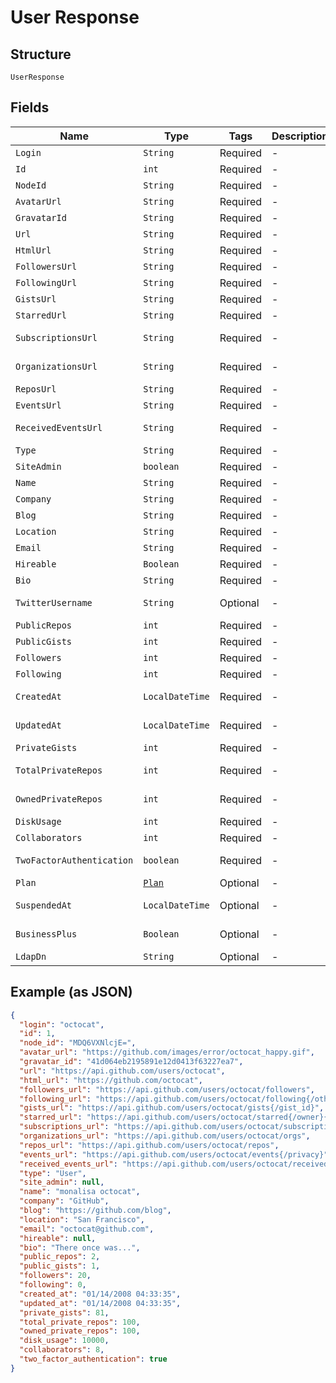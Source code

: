 
# User Response

## Structure

`UserResponse`

## Fields

| Name | Type | Tags | Description | Getter | Setter |
|  --- | --- | --- | --- | --- | --- |
| `Login` | `String` | Required | - | String getLogin() | setLogin(String login) |
| `Id` | `int` | Required | - | int getId() | setId(int id) |
| `NodeId` | `String` | Required | - | String getNodeId() | setNodeId(String nodeId) |
| `AvatarUrl` | `String` | Required | - | String getAvatarUrl() | setAvatarUrl(String avatarUrl) |
| `GravatarId` | `String` | Required | - | String getGravatarId() | setGravatarId(String gravatarId) |
| `Url` | `String` | Required | - | String getUrl() | setUrl(String url) |
| `HtmlUrl` | `String` | Required | - | String getHtmlUrl() | setHtmlUrl(String htmlUrl) |
| `FollowersUrl` | `String` | Required | - | String getFollowersUrl() | setFollowersUrl(String followersUrl) |
| `FollowingUrl` | `String` | Required | - | String getFollowingUrl() | setFollowingUrl(String followingUrl) |
| `GistsUrl` | `String` | Required | - | String getGistsUrl() | setGistsUrl(String gistsUrl) |
| `StarredUrl` | `String` | Required | - | String getStarredUrl() | setStarredUrl(String starredUrl) |
| `SubscriptionsUrl` | `String` | Required | - | String getSubscriptionsUrl() | setSubscriptionsUrl(String subscriptionsUrl) |
| `OrganizationsUrl` | `String` | Required | - | String getOrganizationsUrl() | setOrganizationsUrl(String organizationsUrl) |
| `ReposUrl` | `String` | Required | - | String getReposUrl() | setReposUrl(String reposUrl) |
| `EventsUrl` | `String` | Required | - | String getEventsUrl() | setEventsUrl(String eventsUrl) |
| `ReceivedEventsUrl` | `String` | Required | - | String getReceivedEventsUrl() | setReceivedEventsUrl(String receivedEventsUrl) |
| `Type` | `String` | Required | - | String getType() | setType(String type) |
| `SiteAdmin` | `boolean` | Required | - | boolean getSiteAdmin() | setSiteAdmin(boolean siteAdmin) |
| `Name` | `String` | Required | - | String getName() | setName(String name) |
| `Company` | `String` | Required | - | String getCompany() | setCompany(String company) |
| `Blog` | `String` | Required | - | String getBlog() | setBlog(String blog) |
| `Location` | `String` | Required | - | String getLocation() | setLocation(String location) |
| `Email` | `String` | Required | - | String getEmail() | setEmail(String email) |
| `Hireable` | `Boolean` | Required | - | Boolean getHireable() | setHireable(Boolean hireable) |
| `Bio` | `String` | Required | - | String getBio() | setBio(String bio) |
| `TwitterUsername` | `String` | Optional | - | String getTwitterUsername() | setTwitterUsername(String twitterUsername) |
| `PublicRepos` | `int` | Required | - | int getPublicRepos() | setPublicRepos(int publicRepos) |
| `PublicGists` | `int` | Required | - | int getPublicGists() | setPublicGists(int publicGists) |
| `Followers` | `int` | Required | - | int getFollowers() | setFollowers(int followers) |
| `Following` | `int` | Required | - | int getFollowing() | setFollowing(int following) |
| `CreatedAt` | `LocalDateTime` | Required | - | LocalDateTime getCreatedAt() | setCreatedAt(LocalDateTime createdAt) |
| `UpdatedAt` | `LocalDateTime` | Required | - | LocalDateTime getUpdatedAt() | setUpdatedAt(LocalDateTime updatedAt) |
| `PrivateGists` | `int` | Required | - | int getPrivateGists() | setPrivateGists(int privateGists) |
| `TotalPrivateRepos` | `int` | Required | - | int getTotalPrivateRepos() | setTotalPrivateRepos(int totalPrivateRepos) |
| `OwnedPrivateRepos` | `int` | Required | - | int getOwnedPrivateRepos() | setOwnedPrivateRepos(int ownedPrivateRepos) |
| `DiskUsage` | `int` | Required | - | int getDiskUsage() | setDiskUsage(int diskUsage) |
| `Collaborators` | `int` | Required | - | int getCollaborators() | setCollaborators(int collaborators) |
| `TwoFactorAuthentication` | `boolean` | Required | - | boolean getTwoFactorAuthentication() | setTwoFactorAuthentication(boolean twoFactorAuthentication) |
| `Plan` | [`Plan`](../../doc/models/plan.md) | Optional | - | Plan getPlan() | setPlan(Plan plan) |
| `SuspendedAt` | `LocalDateTime` | Optional | - | LocalDateTime getSuspendedAt() | setSuspendedAt(LocalDateTime suspendedAt) |
| `BusinessPlus` | `Boolean` | Optional | - | Boolean getBusinessPlus() | setBusinessPlus(Boolean businessPlus) |
| `LdapDn` | `String` | Optional | - | String getLdapDn() | setLdapDn(String ldapDn) |

## Example (as JSON)

```json
{
  "login": "octocat",
  "id": 1,
  "node_id": "MDQ6VXNlcjE=",
  "avatar_url": "https://github.com/images/error/octocat_happy.gif",
  "gravatar_id": "41d064eb2195891e12d0413f63227ea7",
  "url": "https://api.github.com/users/octocat",
  "html_url": "https://github.com/octocat",
  "followers_url": "https://api.github.com/users/octocat/followers",
  "following_url": "https://api.github.com/users/octocat/following{/other_user}",
  "gists_url": "https://api.github.com/users/octocat/gists{/gist_id}",
  "starred_url": "https://api.github.com/users/octocat/starred{/owner}{/repo}",
  "subscriptions_url": "https://api.github.com/users/octocat/subscriptions",
  "organizations_url": "https://api.github.com/users/octocat/orgs",
  "repos_url": "https://api.github.com/users/octocat/repos",
  "events_url": "https://api.github.com/users/octocat/events{/privacy}",
  "received_events_url": "https://api.github.com/users/octocat/received_events",
  "type": "User",
  "site_admin": null,
  "name": "monalisa octocat",
  "company": "GitHub",
  "blog": "https://github.com/blog",
  "location": "San Francisco",
  "email": "octocat@github.com",
  "hireable": null,
  "bio": "There once was...",
  "public_repos": 2,
  "public_gists": 1,
  "followers": 20,
  "following": 0,
  "created_at": "01/14/2008 04:33:35",
  "updated_at": "01/14/2008 04:33:35",
  "private_gists": 81,
  "total_private_repos": 100,
  "owned_private_repos": 100,
  "disk_usage": 10000,
  "collaborators": 8,
  "two_factor_authentication": true
}
```

